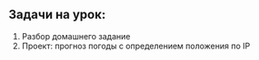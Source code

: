 ## Задачи на урок:

1. Разбор домашнего задание
2. Проект: прогноз погоды с определением положения по IP
















